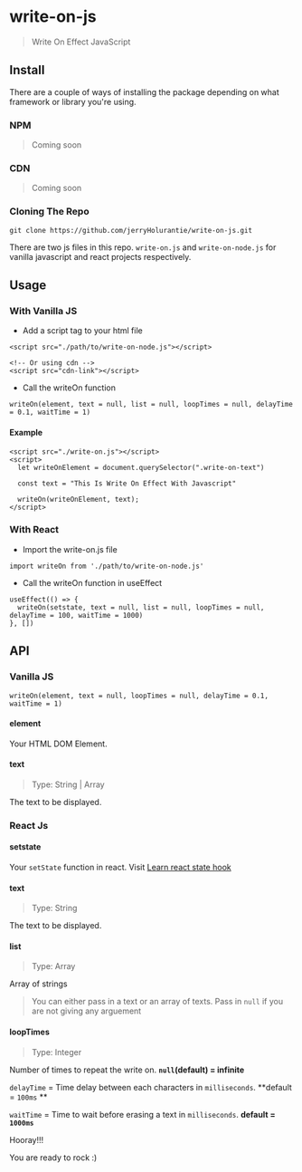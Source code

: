 # write-on-js
> Write On Effect JavaScript

## Install
There are a couple of ways of installing the package depending on what framework or library you're using.

### NPM
> Coming soon

### CDN
> Coming soon

### Cloning The Repo
```
git clone https://github.com/jerryHolurantie/write-on-js.git
```

There are two js files in this repo. `write-on.js` and `write-on-node.js` for vanilla javascript and react projects respectively.

## Usage 
### With Vanilla JS
- Add a script tag to your html file
```
<script src="./path/to/write-on-node.js"></script>

<!-- Or using cdn -->
<script src="cdn-link"></script>
```
- Call the writeOn function
```
writeOn(element, text = null, list = null, loopTimes = null, delayTime = 0.1, waitTime = 1)
```

#### Example
```
<script src="./write-on.js"></script>
<script>
  let writeOnElement = document.querySelector(".write-on-text")
  
  const text = "This Is Write On Effect With Javascript"
  
  writeOn(writeOnElement, text);
</script>
```

### With React
- Import the write-on.js file
```
import writeOn from './path/to/write-on-node.js'
```
- Call the writeOn function in useEffect
```
useEffect(() => {
  writeOn(setstate, text = null, list = null, loopTimes = null, delayTime = 100, waitTime = 1000)
}, [])
```

## API
### Vanilla JS
```
writeOn(element, text = null, loopTimes = null, delayTime = 0.1, waitTime = 1)
```
#### element
Your HTML DOM Element.
#### text
> Type: String | Array

The text to be displayed.
### React Js
#### setstate
Your `setState` function in react. Visit [Learn react state hook](https://reactjs.org/docs/hooks-state.html#gatsby-focus-wrapper) 
#### text
> Type: String

The text to be displayed.
#### list
> Type: Array

Array of strings

> You can either pass in a text or an array of texts. Pass in ```null``` if you are not giving any arguement

#### loopTimes
> Type: Integer

Number of times to repeat the write on. **```null```(default) = infinite**
  
  ```delayTime``` = Time delay between each characters in ```milliseconds```. **default = ```100ms```
  **
  
  ```waitTime``` = Time to wait before erasing a text in ```milliseconds```. **default = ```1000ms```**
  
  
  Hooray!!!
  
  You are ready to rock :)
